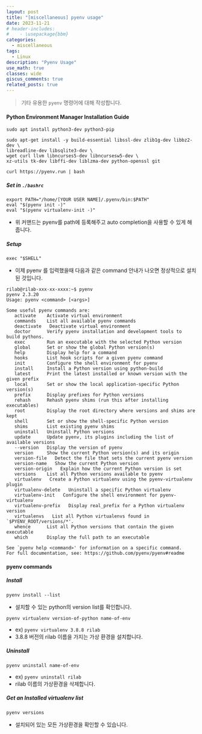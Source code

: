 ```yaml
---
layout: post
title: "[miscellaneous] pyenv usage"
date: 2023-11-21
# header-includes:
#    - \usepackage{bbm}
categories:
  - miscellaneous
tags:
  - Linux
description: "Pyenv Usage"
use_math: true
classes: wide
giscus_comments: true
related_posts: true
---
```


> 기타 유용한 `pyenv` 명령어에 대해 작성합니다.

#### Python Environment Manager Installation Guide

`sudo apt install python3-dev python3-pip`

```shell
sudo apt-get install -y build-essential libssl-dev zlib1g-dev libbz2-dev \
libreadline-dev libsqlite3-dev \
wget curl llvm libncurses5-dev libncursesw5-dev \
xz-utils tk-dev libffi-dev liblzma-dev python-openssl git
```

```shell
curl https://pyenv.run | bash
```

##### Set in `./bashrc`

```shell
export PATH="/home/[YOUR USER NAME]/.pyenv/bin:$PATH"
eval "$(pyenv init -)"
eval "$(pyenv virtualenv-init -)"
```

- 위 커맨드는 pyenv를 path에 등록해주고 auto completion을 사용할 수 있게 해줍니다.

##### Setup

`exec "$SHELL"`

- 이제 pyenv 를 입력했을때 다음과 같은 command 안내가 나오면 정상적으로 설치된 것입니다.

```shell
rilab@rilab-xxx-xx-xxxx:~$ pyenv
pyenv 2.3.20
Usage: pyenv <command> [<args>]

Some useful pyenv commands are:
   activate    Activate virtual environment
   commands    List all available pyenv commands
   deactivate   Deactivate virtual environment
   doctor      Verify pyenv installation and development tools to build pythons.
   exec        Run an executable with the selected Python version
   global      Set or show the global Python version(s)
   help        Display help for a command
   hooks       List hook scripts for a given pyenv command
   init        Configure the shell environment for pyenv
   install     Install a Python version using python-build
   latest      Print the latest installed or known version with the given prefix
   local       Set or show the local application-specific Python version(s)
   prefix      Display prefixes for Python versions
   rehash      Rehash pyenv shims (run this after installing executables)
   root        Display the root directory where versions and shims are kept
   shell       Set or show the shell-specific Python version
   shims       List existing pyenv shims
   uninstall   Uninstall Python versions
   update      Update pyenv, its plugins including the list of available versions
   --version   Display the version of pyenv
   version     Show the current Python version(s) and its origin
   version-file   Detect the file that sets the current pyenv version
   version-name   Show the current Python version
   version-origin   Explain how the current Python version is set
   versions    List all Python versions available to pyenv
   virtualenv   Create a Python virtualenv using the pyenv-virtualenv plugin
   virtualenv-delete   Uninstall a specific Python virtualenv
   virtualenv-init   Configure the shell environment for pyenv-virtualenv
   virtualenv-prefix   Display real_prefix for a Python virtualenv version
   virtualenvs   List all Python virtualenvs found in `$PYENV_ROOT/versions/*'.
   whence      List all Python versions that contain the given executable
   which       Display the full path to an executable

See `pyenv help <command>' for information on a specific command.
For full documentation, see: https://github.com/pyenv/pyenv#readme

```

#### pyenv commands

##### Install

`pyenv install --list`

- 설치할 수 있는 python의 version list를 확인합니다.

`pyenv virtualenv version-of-python name-of-env `

- ex) `pyenv virtualenv 3.8.8 rilab`
- 3.8.8 버전의 rilab 이름을 가지는 가상 환경을 설치합니다.

##### Uninstall

`pyenv uninstall name-of-env`

- ex) `pyenv uninstall rilab`
- rilab 이름의 가상환경을 삭제합니다.

##### Get an Installed virtualenv list

`pyenv versions`

- 설치되어 있는 모든 가상환경을 확인할 수 있습니다.
